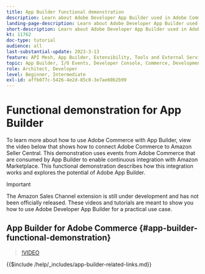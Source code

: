 ```yaml
---
title: App Builder functional demonstration
description: Learn about Adobe Developer App Builder used in Adobe Commerce with a technical demonstration
landing-page-description: Learn about Adobe Developer App Builder used in Adobe Commerce with a technical demonstration
short-description: Learn about Adobe Developer App Builder used in Adobe Commerce with a technical demonstration
kt: 11762
doc-type: tutorial
audience: all
last-substantial-update: 2023-3-13
feature: API Mesh, App Builder, Extensibility, Tools and External Services, Backend Development
topic: App Builder, I/O Events, Developer Console, Commerce, Development, Integrations
role: Architect, Developer
level: Beginner, Intermediate
exl-id: affb077c-5426-4e2d-85c0-3e7ae60b2b99
---
```

# Functional demonstration for App Builder

To learn more about how to use Adobe Commerce with App Builder, view the video below that shows how to connect Adobe Commerce to Amazon Seller Central. This demonstration uses events from Adobe Commerce that are consumed by App Builder to enable continuous integration with Amazon Marketplace. This functional demonstration describes how this integration works and explores the potential of Adobe App Builder.

>[!IMPORTANT]
>
>The Amazon Sales Channel extension is still under development and has not been officially released.  These videos and tutorials are meant to show you how to use Adobe Developer App Builder for a practical use case.

## App Builder for Adobe Commerce {#app-builder-functional-demonstration}

>[!VIDEO](https://video.tv.adobe.com/v/3413502?quality=12&learn=on)

{{$include /help/_includes/app-builder-related-links.md}}
